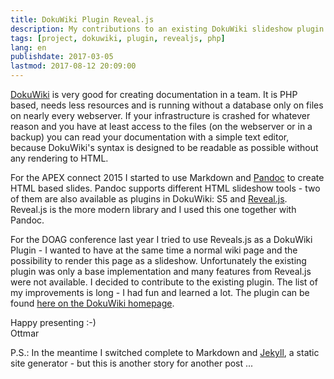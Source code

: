 ```yaml
---
title: DokuWiki Plugin Reveal.js
description: My contributions to an existing DokuWiki slideshow plugin
tags: [project, dokuwiki, plugin, revealjs, php]
lang: en
publishdate: 2017-03-05
lastmod: 2017-08-12 20:09:00
---
```

[DokuWiki][1] is very good for creating documentation in a team. It is PHP based, needs less resources and is running without a database only on files on nearly every webserver. If your infrastructure is crashed for whatever reason and you have at least access to the files (on the webserver or in a backup) you can read your documentation with a simple text editor, because DokuWiki's syntax is designed to be readable as possible without any rendering to HTML.

For the APEX connect 2015 I started to use Markdown and [Pandoc][2] to create HTML based slides. Pandoc supports different HTML slideshow tools - two of them are also available as plugins in DokuWiki: S5 and [Reveal.js][3]. Reveal.js is the more modern library and I used this one together with Pandoc.

For the DOAG conference last year I tried to use Reveals.js as a DokuWiki Plugin - I wanted to have at the same time a normal wiki page and the possibility to render this page as a slideshow. Unfortunately the existing plugin was only a base implementation and many features from Reveal.js were not available. I decided to contribute to the existing plugin. The list of my improvements is long - I had fun and learned a lot. The plugin can be found [here on the DokuWiki homepage][4].

Happy presenting :-)<br>
Ottmar

P.S.: In the meantime I switched complete to Markdown and [Jekyll][5], a static site generator - but this is another story for another post ...

[1]: https://www.dokuwiki.org
[2]: http://pandoc.org
[3]: http://lab.hakim.se/reveal-js
[4]: https://www.dokuwiki.org/plugin:revealjs
[5]: https://jekyllrb.com

